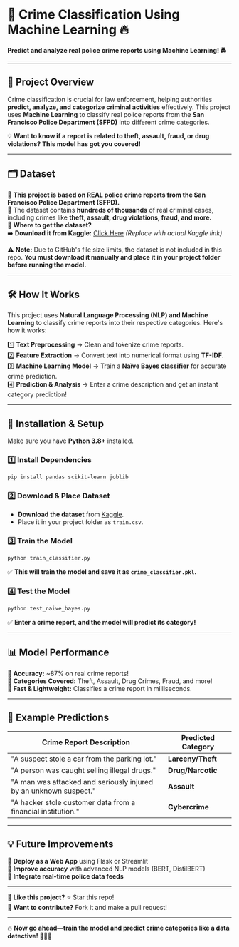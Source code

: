 # 🚀 Crime Classification Using Machine Learning 🔥

**Predict and analyze real police crime reports using Machine Learning! 🚔**

---

## 📌 Project Overview  
Crime classification is crucial for law enforcement, helping authorities **predict, analyze, and categorize criminal activities** effectively. This project uses **Machine Learning** to classify real police reports from the **San Francisco Police Department (SFPD)** into different crime categories.  

💡 **Want to know if a report is related to theft, assault, fraud, or drug violations? This model has got you covered!**  

---

## 🗂 Dataset  
📌 **This project is based on REAL police crime reports from the San Francisco Police Department (SFPD).**  
📌 The dataset contains **hundreds of thousands** of real criminal cases, including crimes like **theft, assault, drug violations, fraud, and more.**  
📌 **Where to get the dataset?**  
➡️ **Download it from Kaggle:** [Click Here](https://www.kaggle.com/datasets/kaggle/san-francisco-crime-classification?select=test.csv) *(Replace with actual Kaggle link)*  

⚠️ **Note:** Due to GitHub's file size limits, the dataset is not included in this repo. **You must download it manually and place it in your project folder before running the model.**  

---

## 🛠️ How It Works  
This project uses **Natural Language Processing (NLP) and Machine Learning** to classify crime reports into their respective categories. Here's how it works:  

1️⃣ **Text Preprocessing** → Clean and tokenize crime reports.  
2️⃣ **Feature Extraction** → Convert text into numerical format using **TF-IDF**.  
3️⃣ **Machine Learning Model** → Train a **Naïve Bayes classifier** for accurate crime prediction.  
4️⃣ **Prediction & Analysis** → Enter a crime description and get an instant category prediction!  

---

## 🚀 Installation & Setup  
Make sure you have **Python 3.8+** installed.  

### 1️⃣ Install Dependencies  
```sh  
pip install pandas scikit-learn joblib  
```

### 2️⃣ Download & Place Dataset  
- **Download the dataset** from [Kaggle]( https://www.kaggle.com/datasets/kaggle/san-francisco-crime-classification?select=test.csv).  
- Place it in your project folder as `train.csv`.  

### 3️⃣ Train the Model  
```sh  
python train_classifier.py  
```
✅ **This will train the model and save it as `crime_classifier.pkl`.**  

### 4️⃣ Test the Model  
```sh  
python test_naive_bayes.py  
```
✅ **Enter a crime report, and the model will predict its category!**  

---

## 📊 Model Performance  
🔹 **Accuracy:** ~87% on real crime reports!  
🔹 **Categories Covered:** Theft, Assault, Drug Crimes, Fraud, and more!  
🔹 **Fast & Lightweight:** Classifies a crime report in milliseconds.  

---

## 📌 Example Predictions  
| **Crime Report Description** | **Predicted Category** |
|-----------------------------|----------------------|
| "A suspect stole a car from the parking lot." | **Larceny/Theft** |
| "A person was caught selling illegal drugs." | **Drug/Narcotic** |
| "A man was attacked and seriously injured by an unknown suspect." | **Assault** |
| "A hacker stole customer data from a financial institution." | **Cybercrime** |

---

## 💡 Future Improvements  
🔹 **Deploy as a Web App** using Flask or Streamlit  
🔹 **Improve accuracy** with advanced NLP models (BERT, DistilBERT)  
🔹 **Integrate real-time police data feeds**  

---


📌 **Like this project?** ⭐ Star this repo!  
📌 **Want to contribute?** Fork it and make a pull request!  

---

🔥 **Now go ahead—train the model and predict crime categories like a data detective! 🕵️‍♂️🚓**
